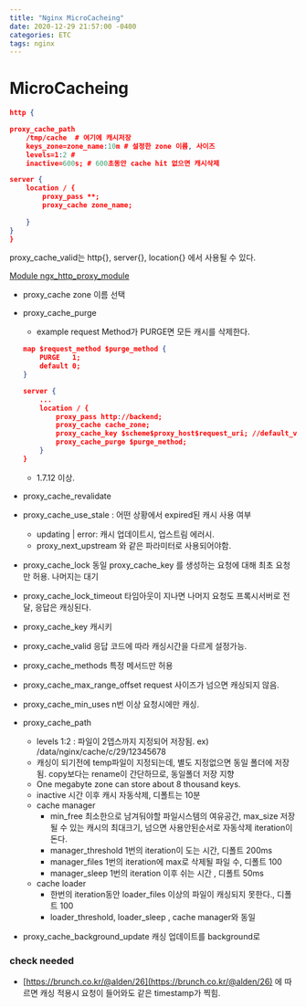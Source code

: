 ```yaml
---
title: "Nginx MicroCacheing"
date: 2020-12-29 21:57:00 -0400
categories: ETC
tags: nginx
---
```

# MicroCacheing

```json
http {

proxy_cache_path 
	/tmp/cache  # 여기에 캐시저장
	keys_zone=zone_name:10m # 설정한 zone 이름, 사이즈
	levels=1:2 # 
	inactive=600s; # 600초동안 cache hit 없으면 캐시삭제

server {
	location / {
		proxy_pass **;
		proxy_cache zone_name;
		
	}
}
}
```

proxy_cache_valid는 http{}, server{}, location{} 에서 사용될 수 있다.

[Module ngx_http_proxy_module](https://nginx.org/en/docs/http/ngx_http_proxy_module.html?&_ga=2.24325823.424123966.1594014515-215263839.1582249796#proxy_cache_purge)

- proxy_cache zone 이름 선택
- proxy_cache_purge
    - example
    request Method가 PURGE면 모든 캐시를 삭제한다.

    ```json
    map $request_method $purge_method {
        PURGE   1;
        default 0;
    }

    server {
        ...
        location / {
            proxy_pass http://backend;
            proxy_cache cache_zone;
            proxy_cache_key $scheme$proxy_host$request_uri; //default_value
            proxy_cache_purge $purge_method;
        }
    }
    ```

    - 1.7.12 이상.
- proxy_cache_revalidate
- proxy_cache_use_stale : 어떤 상황에서 expired된 캐시 사용 여부
    - updating | error: 캐시 업데이트시, 업스트림 에러시.
    - proxy_next_upstream 와 같은 파라미터로 사용되어야함.

- proxy_cache_lock 동일 proxy_cache_key 를 생성하는 요청에 대해 최초 요청만 허용. 나머지는 대기
- proxy_cache_lock_timeout 타임아웃이 지나면 나머지 요청도 프록시서버로 전달, 응답은 캐싱된다.
- proxy_cache_key 캐시키
- proxy_cache_valid 응답 코드에 따라 캐싱시간을 다르게 설정가능.
- proxy_cache_methods 특정 메서드만 허용
- proxy_cache_max_range_offset request 사이즈가 넘으면 캐싱되지 않음.
- proxy_cache_min_uses n번 이상 요청시에만 캐싱.
- proxy_cache_path
    - levels 1:2 : 파일이 2뎁스까지 지정되어 저장됨. 
    ex) /data/nginx/cache/c/29/12345678
    - 캐싱이 되기전에 temp파일이 지정되는데, 별도 지정없으면 동일 폴더에 저장됨. copy보다는 rename이 간단하므로, 동일폴더 저장 지향
    - One megabyte zone can store about 8 thousand keys.
    - inactive 시간 이후 캐시 자동삭제, 디폴트는 10분
    - cache manager
        - min_free 최소한으로 남겨둬야할 파일시스템의 여유공간,
        max_size 저장될 수 있는 캐시의 최대크기,
        넘으면 사용안된순서로 자동삭제 iteration이 돈다.
        - manager_threshold 1번의 iteration이 도는 시간, 디폴트 200ms
        - manager_files 1번의 iteration에 max로 삭제될 파일 수, 디폴트 100
        - manager_sleep 1번의 iteration 이후 쉬는 시간 , 디폴트 50ms
    - cache loader
        - 한번의 iteration동안 loader_files 이상의 파일이 캐싱되지 못한다., 디폴트 100
        - loader_threshold, loader_sleep , cache manager와 동일

- proxy_cache_background_update 캐싱 업데이트를 background로


### check needed

- [https://brunch.co.kr/@alden/26](https://brunch.co.kr/@alden/26) 에 따르면 캐싱 적용시 요청이 들어와도 같은 timestamp가 찍힘.